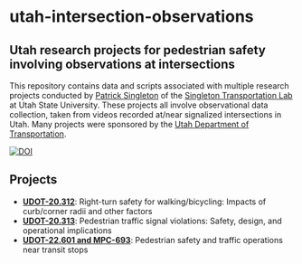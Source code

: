 # utah-intersection-observations
## Utah research projects for pedestrian safety involving observations at intersections
This repository contains data and scripts associated with multiple research projects conducted by [Patrick Singleton](https://engineering.usu.edu/cee/people/faculty/singleton-patrick) of the [Singleton Transportation Lab](https://engineering.usu.edu/cee/research/labs/patrick-singleton/index) at Utah State University. These projects all involve observational data collection, taken from videos recorded at/near signalized intersections in Utah. Many projects were sponsored by the [Utah Department of Transportation](https://www.udot.utah.gov/connect/about-us/technology-innovation/research-innovation-division/). 

[![DOI](https://zenodo.org/badge/DOI/10.5281/zenodo.15710869.svg)](https://doi.org/10.5281/zenodo.15710869)

## Projects
* **[UDOT-20.312](UDOT-20.312)**: Right-turn safety for walking/bicycling: Impacts of curb/corner radii and other factors
* **[UDOT-20.313](UDOT-20.313)**: Pedestrian traffic signal violations: Safety, design, and operational implications
* **[UDOT-22.601 and MPC-693](UDOT-22.601)**: Pedestrian safety and traffic operations near transit stops
